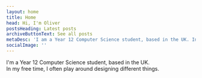 ```yaml
---
layout: home
title: Home
head: Hi, I'm Oliver
postsHeading: Latest posts
archiveButtonText: See all posts
metaDesc: 'I am a Year 12 Computer Science student, based in the UK. In my free time, I often play around designing different things.'
socialImage: ''
---
```


I'm a Year 12 Computer Science student, based in the UK.  
In my free time, I often play around designing different things.

